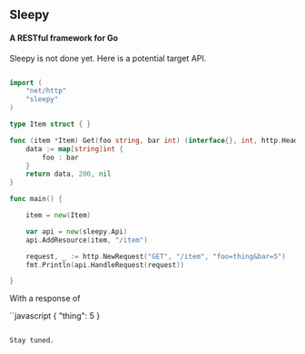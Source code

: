 ## Sleepy

#### A RESTful framework for Go

Sleepy is not done yet.  Here is a potential target API.

```go

import (
    "net/http"
    "sleepy"
)

type Item struct { }

func (item *Item) Get(foo string, bar int) (interface{}, int, http.Headers) {
    data := map[string]int {
        foo : bar
    }
    return data, 200, nil
}

func main() {

    item = new(Item)

    var api = new(sleepy.Api)
    api.AddResource(item, "/item")

    request, _ := http.NewRequest("GET", "/item", "foo=thing&bar=5")
    fmt.Println(api.HandleRequest(request))

}
```

With a response of

``javascript
{
    "thing": 5
}
```

Stay tuned.
